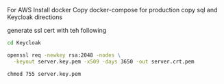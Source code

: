 For AWS
Install docker
Copy docker-compose for production
copy sql and Keycloak directions

generate ssl cert with teh following

```cmd
cd Keycloak

openssl req -newkey rsa:2048 -nodes \
  -keyout server.key.pem -x509 -days 3650 -out server.crt.pem

chmod 755 server.key.pem


```
